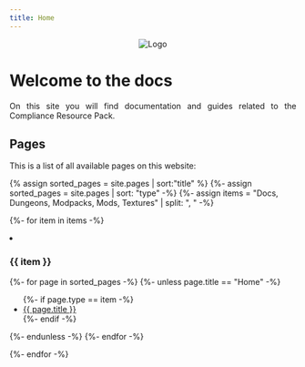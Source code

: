 ```yaml
---
title: Home
---
```

<p align="center">
  <img src="{{ site.baseurl }}/images/logo.png" alt="Logo">
</p>

<h1>Welcome to the docs</h1>
<p align="justify">On this site you will find documentation and guides related to the Compliance Resource Pack.</p>

<h2>Pages</h2>
<p align="justify">This is a list of all available pages on this website:</p>

{% assign sorted_pages = site.pages | sort:"title" %}
{%- assign sorted_pages = site.pages | sort: "type" -%}
{%- assign items = "Docs, Dungeons, Modpacks, Mods, Textures" | split: ", " -%}

{%- for item in items -%}
<li><h3>{{ item }}</h3></li>

{%- for page in sorted_pages -%}
{%- unless page.title == "Home" -%}
<ul>
{%- if page.type == item -%}
<li><a href="{{ site.baseurl }}{{ page.url }}">{{ page.title }}</a></li>
{%- endif -%}
</ul>
{%- endunless -%}
{%- endfor -%}

{%- endfor -%}
